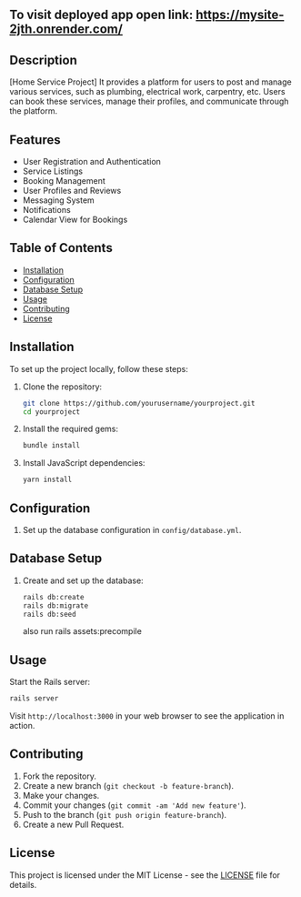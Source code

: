 ## To visit deployed app open link: https://mysite-2jth.onrender.com/

## Description

[Home Service Project] It provides a platform for users to post and manage various services, such as plumbing, electrical work, carpentry, etc. Users can book these services, manage their profiles, and communicate through the platform.

## Features

- User Registration and Authentication
- Service Listings
- Booking Management
- User Profiles and Reviews
- Messaging System
- Notifications
- Calendar View for Bookings

## Table of Contents

- [Installation](#installation)
- [Configuration](#configuration)
- [Database Setup](#database-setup)
- [Usage](#usage)
- [Contributing](#contributing)
- [License](#license)

## Installation

To set up the project locally, follow these steps:

1. Clone the repository:

    ```bash
    git clone https://github.com/yourusername/yourproject.git
    cd yourproject
    ```

2. Install the required gems:

    ```bash
    bundle install
    ```

3. Install JavaScript dependencies:

    ```bash
    yarn install
    ```

## Configuration

1. Set up the database configuration in `config/database.yml`.

## Database Setup

1. Create and set up the database:

    ```bash
    rails db:create
    rails db:migrate
    rails db:seed
    ```
    also run rails assets:precompile
## Usage

Start the Rails server:

```bash
rails server
```

Visit `http://localhost:3000` in your web browser to see the application in action.

## Contributing

1. Fork the repository.
2. Create a new branch (`git checkout -b feature-branch`).
3. Make your changes.
4. Commit your changes (`git commit -am 'Add new feature'`).
5. Push to the branch (`git push origin feature-branch`).
6. Create a new Pull Request.

## License

This project is licensed under the MIT License - see the [LICENSE](LICENSE) file for details.
